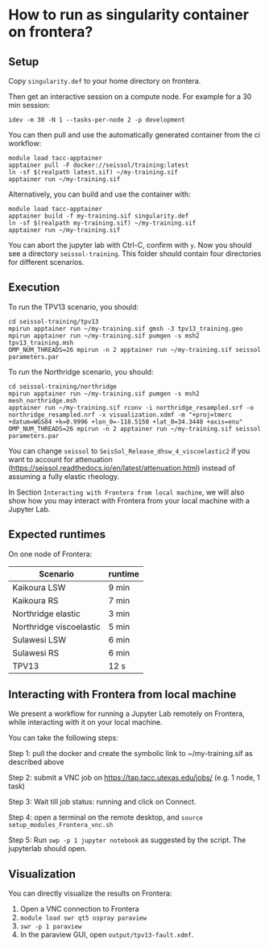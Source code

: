 # How to run as singularity container on frontera?

## Setup
Copy `singularity.def` to your home directory on frontera.

Then get an interactive session on a compute node. For example for a 30 min session:
```
idev -m 30 -N 1 --tasks-per-node 2 -p development
```

You can then pull and use the automatically generated container from the ci workflow:

```
module load tacc-apptainer
apptainer pull -F docker://seissol/training:latest
ln -sf $(realpath latest.sif) ~/my-training.sif
apptainer run ~/my-training.sif
```

Alternatively, you can build and use the container with:

```
module load tacc-apptainer
apptainer build -f my-training.sif singularity.def
ln -sf $(realpath my-training.sif) ~/my-training.sif
apptainer run ~/my-training.sif
```

You can abort the jupyter lab with Ctrl-C, confirm with `y`.
Now you should see a directory `seissol-training`.
This folder should contain four directories for different scenarios.

## Execution

To run the TPV13 scenario, you should:

```
cd seissol-training/tpv13
mpirun apptainer run ~/my-training.sif gmsh -3 tpv13_training.geo
mpirun apptainer run ~/my-training.sif pumgen -s msh2 tpv13_training.msh
OMP_NUM_THREADS=26 mpirun -n 2 apptainer run ~/my-training.sif seissol parameters.par
```

To run the Northridge scenario, you should:

```
cd seissol-training/northridge
mpirun apptainer run ~/my-training.sif pumgen -s msh2 mesh_northridge.msh
apptainer run ~/my-training.sif rconv -i northridge_resampled.srf -o northridge_resampled.nrf -x visualization.xdmf -m "+proj=tmerc +datum=WGS84 +k=0.9996 +lon_0=-118.5150 +lat_0=34.3440 +axis=enu"
OMP_NUM_THREADS=26 mpirun -n 2 apptainer run ~/my-training.sif seissol parameters.par
```
You can change `seissol` to `SeisSol_Release_dhsw_4_viscoelastic2` if you want to account for attenuation (https://seissol.readthedocs.io/en/latest/attenuation.html) instead of assuming a fully elastic rheology.

In Section `Interacting with Frontera from local machine`, we will also show how you may interact with Frontera from your local machine with a Jupyter Lab.

## Expected runtimes

On one node of Frontera:

Scenario                | runtime
------------------------|---------
Kaikoura LSW            | 9 min
Kaikoura RS             | 7 min
Northridge elastic      | 3 min
Northridge viscoelastic | 5 min
Sulawesi LSW            | 6 min
Sulawesi RS             | 6 min
TPV13                   | 12 s

## Interacting with Frontera from local machine

We present a workflow for running a Jupyter Lab remotely on Frontera, while interacting with it on your local machine.

You can take the following steps:

Step 1: pull the docker and create the symbolic link to ~/my-training.sif as described above

Step 2: submit a VNC job on https://tap.tacc.utexas.edu/jobs/ (e.g. 1 node, 1 task)

Step 3: Wait till job status: running and click on Connect.

Step 4: open a terminal on the remote desktop, and `source setup_modules_Frontera_vnc.sh`

Step 5: Run `swp -p 1 jupyter notebook` as suggested by the script. The jupyterlab should open.


## Visualization

You can directly visualize the results on Frontera:

1. Open a VNC connection to Frontera
2. `module load swr qt5 ospray paraview`
3. `swr -p 1 paraview`
4. In the paraview GUI, open `output/tpv13-fault.xdmf`.




